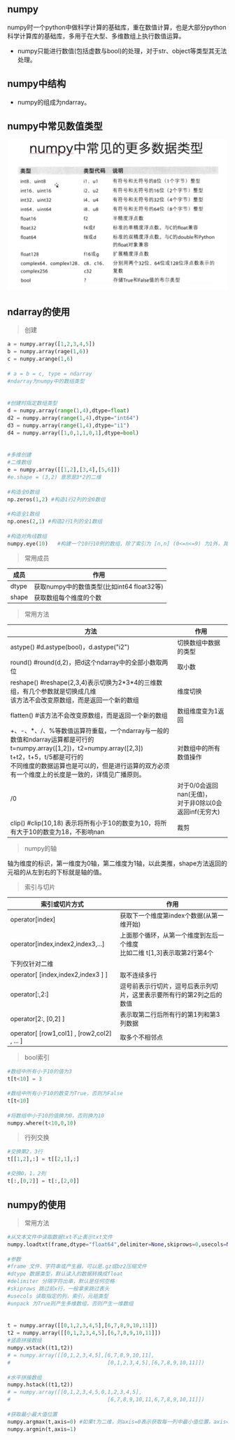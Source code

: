 ## numpy

numpy时一个python中做科学计算的基础库，重在数值计算，也是大部分python科学计算库的基础库，多用于在大型、多维数组上执行数值运算。

* numpy只能进行数值(包括虚数与bool)的处理，对于str、object等类型其无法处理。

## numpy中结构

* numpy的组成为ndarray。

## numpy中常见数值类型

![](./image/numpy中常见的数值类型.jpg)



## ndarray的使用

> 创建

```python
a = numpy.array([1,2,3,4,5])
b = numpy.array(rage(1,6))
c = numpy.arange(1,6)

# a = b = c, type = ndarray
#ndarray为numpy中的数组类型


#创建时指定数组类型
d = numpy.array(range(1,4),dtype=float)
d2 = numpy.array(range(1,4),dtype="int64")
d3 = numpy.array(range(1,4),dtype="i1")
d4 = numpy.array([1,0,1,1,0,1],dtype=bool)


#多维创建
#二维数组
e = numpy.array([[1,2],[3,4],[5,6]])
#e.shape = (3,2) 意思是3*2的二维

#构造全0数组
np.zeros(1,2) #构造1行2列的全0数组

#构造全1数组
np.ones(2,1) #构造2行1列的全1数组

#构造对角线数组
numpy.eye(10)	#构建一个10行10例的数组，除了索引为 [n,n] (0<=n<=9) 为1外，其余的都为0
```

> 常用成员

| 成员  | 作用                                       |
| ----- | ------------------------------------------ |
| dtype | 获取numpy中的数值类型(比如int64 float32等) |
| shape | 获取数组每个维度的个数                     |

> 常用方法

| 方法                                                         | 作用                                                        |
| ------------------------------------------------------------ | ----------------------------------------------------------- |
| astype()        #d.astype(bool)，d.astype("i2")              | 切换数组中数据的类型                                        |
| round()         #round(d,2)，把d这个ndarray中的全部小数取两位 | 取小数                                                      |
| reshape()      #reshape(2,3,4)表示切换为2\*3\*4的三维数组，有几个参数就是切换成几维<br />该方法不会改变原数组，而是返回一个新的数组 | 维度切换                                                    |
| flatten()        #该方法不会改变原数组，而是返回一个新的数组 | 数组维度变为1返回                                           |
| +、-、*、/、%等数值运算符重载，一个ndarray与一般的数值和ndarray运算都是可行的<br />t=numpy.array([1,2])，t2=numpy.array([2,3])<br />t+t2，t+5，t/5都是可行的<br />不同维度的数据运算也是可以的，但是进行运算的双方必须有一个维度上的长度是一致的，详情见广播原则。 | 对数组中的所有数值操作                                      |
| /0                                                           | 对于0/0会返回nan(无值)，<br />对于非0除以0会返回inf(无穷大) |
| clip()           #clip(10,18) 表示将所有小于10的数变为10，将所有大于10的数变为18，不影响nan | 裁剪                                                        |

> numpy的轴

轴为维度的标识，第一维度为0轴，第二维度为1轴，以此类推，shape方法返回的元祖的从左到右的下标就是轴的值。

> 索引与切片

| 索引或切片方式                              | 作用                                                         |
| ------------------------------------------- | ------------------------------------------------------------ |
| operator[index]                             | 获取下一个维度第index个数据(从第一维开始)                    |
| operator[index,index2,index3,...]           | 上面那个循环，从第一个维度到左后一个维度<br />比如二维 t[1,3]表示取第2行第4个 |
| 下列仅针对二维                              |                                                              |
| operator[ [index,index2,index3 ] ]          | 取不连续多行                                                 |
| operator[:,2:]                              | 逗号前表示行切片，逗号后表示列切片，这里表示要所有行的第2列之后的数值 |
| operator[2:, [0,2] ]                        | 表示取第二行后所有行的第1列和第3列数据                       |
| operator[ [row1,col1] , [row2,col2] , ... ] | 取多个不相邻点                                               |

> bool索引

```python
#数组中所有小于10的值为3
t[t<10] = 3

#数组中所有小于10的数变为True，否则为False
t[t<10]

#将数组中小于10的值换为0，否则换为10
numpy.where(t<10,0,10)

```

> 行列交换

```python
#交换第2，3行
t[[1,2],:] = t[[2,1],:]

#交换0，1，2列
t[:,[0,2]] = t[:,[2,0]]
```



## numpy的使用

> 常用方法

```python
#从文本文件中读取数据txt不止表示txt文件
numpy.loadtxt(frame,dtype="float64",delimiter=None,skiprows=0,usecols=None,unpack=False)

#参数
#frame 文件、字符串或产生器，可以是.gz或bz2压缩文件
#dtype 数据类型，默认读入的数据转换成float
#delimiter 分隔字符出串，默认是任何空格
#skiprows 跳过前x行，一般拿来跳过表头
#usecols 读取指定的列，索引，元祖类型
#unpack 为True则产生多维数组，否则产生一维数组


t = numpy.array([[0,1,2,3,4,5],[6,7,8,9,10,11]])
t2 = numpy.array([[0,1,2,3,4,5],[6,7,8,9,10,11]])
#竖直拼接数组
numpy.vstack((t1,t2))
# = numpy.array([[0,1,2,3,4,5],[6,7,8,9,10,11],
#								[0,1,2,3,4,5],[6,7,8,9,10,11]])

#水平拼接数组
numpy.hstack((t1,t2))
# = numpy.array([[0,1,2,3,4,5,0,1,2,3,4,5],
#								[6,7,8,9,10,11,6,7,8,9,10,11]])

#获取最小最大值位置
numpy.argmax(t,axis=0) #如果t为二维，则axis=0表示获取每一列中最小值位置，axis=1表示获取每一行中
numpy.argmin(t,axis=1) 
```

